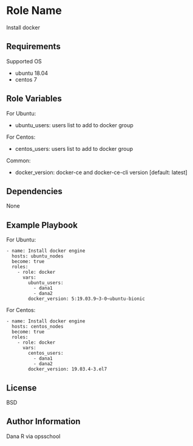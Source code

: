 Role Name
=========

Install docker

Requirements
------------

Supported OS
- ubuntu 18.04
- centos 7

Role Variables
--------------

For Ubuntu:
- ubuntu_users: users list to add to docker group

For Centos:
- centos_users: users list to add to docker group

Common:
- docker_version: docker-ce and docker-ce-cli version [default: latest]

Dependencies
------------

None

Example Playbook
----------------

For Ubuntu:

```
- name: Install docker engine
  hosts: ubuntu_nodes
  become: true
  roles:
    - role: docker
      vars:
        ubuntu_users:
          - dana1
          - dana2
        docker_version: 5:19.03.9~3-0~ubuntu-bionic
```

For Centos:

```
- name: Install docker engine
  hosts: centos_nodes
  become: true
  roles:
    - role: docker
      vars:
        centos_users:
          - dana1
          - dana2
        docker_version: 19.03.4-3.el7
```

License
-------

BSD

Author Information
------------------

Dana R via opsschool

